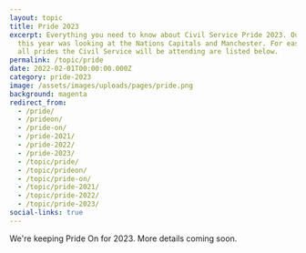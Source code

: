 ```yaml
---
layout: topic
title: Pride 2023
excerpt: Everything you need to know about Civil Service Pride 2023. Our focus
  this year was looking at the Nations Capitals and Manchester. For ease though
  all prides the Civil Service will be attending are listed below.
permalink: /topic/pride
date: 2022-02-01T00:00:00.000Z
category: pride-2023
image: /assets/images/uploads/pages/pride.png
background: magenta
redirect_from:
  - /pride/
  - /prideon/
  - /pride-on/
  - /pride-2021/
  - /pride-2022/
  - /pride-2023/
  - /topic/pride/
  - /topic/prideon/
  - /topic/pride-on/
  - /topic/pride-2021/
  - /topic/pride-2022/
  - /topic/pride-2023/
social-links: true
---
```


We're keeping Pride On for 2023. More details coming soon.
